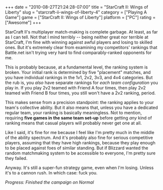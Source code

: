 +++
date = "2010-08-27T21:24:28-07:00"
title = "StarCraft II: Wings of Liberty"
slug = "starcraft-ii-wings-of-liberty-4"
category = ["Playing A Game"]
game = ["StarCraft II: Wings of Liberty"]
platform = ["PC"]
rating = ["Awesome"]
+++

StarCraft II's multiplayer match-making is complete garbage.  At least, as far as I can tell.  Not that I mind terribly -- being neither great nor terrible at StarCraft, I'm fine with winning against awful players and losing to skilled ones.  But it's extremely clear from examining my competitors' rankings that Battle.net isn't trying very hard to find comparably-ranked opponents for me.

This is probably because, at a fundamental level, the ranking system is broken.  Your initial rank is determined by five "placement" matches, and you have individual rankings in the 1v1, 2v2, 3v3, and 4v4 categories.  But the rub is, you <i>also</i> have separate rankings for <i>each team configuration</i> you play in.  If you play 2v2 teamed with Friend A four times, then play 2v2 teamed with Friend B four times, you still won't have a 2v2 ranking, period.

This makes sense from a precision standpoint: the ranking applies to your team's collective ability.  But it also means that, unless you have a dedicated regular team, your ranking is basically meaningless.  Not to mention, requiring <b>five games in the same team set-up</b> before getting <i>any</i> kind of ranking means that casual players will probably never get one at all.

Like I said, it's fine for me because I feel like I'm pretty much in the middle of the ability spectrum.  And it's probably also fine for serious competitive players, assuming that they have high rankings, because they play enough to be placed against foes of similar standing.  But if Blizzard wanted the random matchmaking system to be accessible to everyone, I'm pretty sure they failed.

Anyway.  It's still a super-fun strategy game, even when I'm losing.  Unless it's to a cannon rush.  In which case: fuck you.

<i>Progress: Finished the campaign on Normal</i>